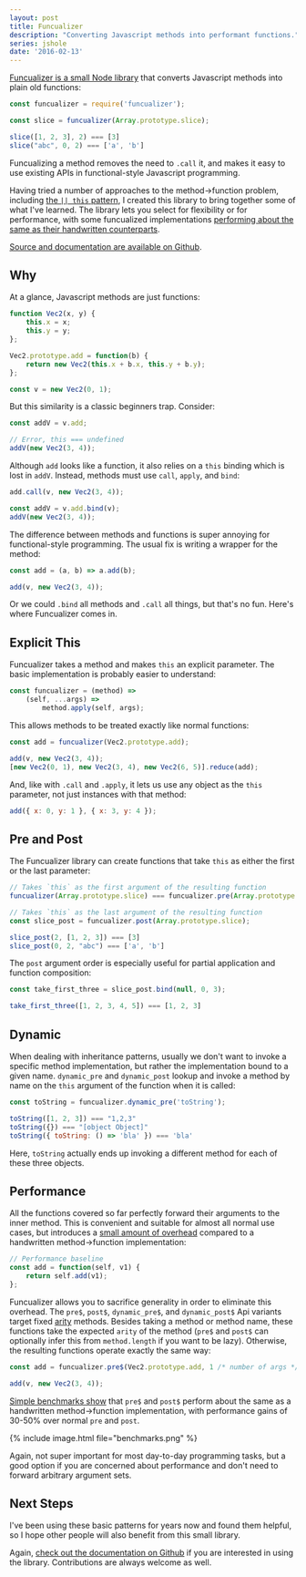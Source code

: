 ```yaml
---
layout: post
title: Funcualizer
description: "Converting Javascript methods into performant functions."
series: jshole
date: '2016-02-13'
---
```


[Funcualizer is a small Node library][npm] that converts Javascript methods into plain old functions:

```js
const funcualizer = require('funcualizer');

const slice = funcualizer(Array.prototype.slice);

slice([1, 2, 3], 2) === [3]
slice("abc", 0, 2) === ['a', 'b']
```

Funcualizing a method removes the need to `.call` it, and makes it easy to use existing APIs in functional-style Javascript programming.

Having tried a number of approaches to the method->function problem, including [the `|| this` pattern][or_this], I created this library to bring together some of what I've learned. The library lets you select for flexibility or for performance, with some funcualized implementations [performing about the same as their handwritten counterparts][benchmarks].

[Source and documentation are available on Github][src].

## Why
At a glance, Javascript methods are just functions:

```js
function Vec2(x, y) {
    this.x = x;
    this.y = y;
};

Vec2.prototype.add = function(b) {
    return new Vec2(this.x + b.x, this.y + b.y);
};

const v = new Vec2(0, 1);
```

But this similarity is a classic beginners trap. Consider:

```js
const addV = v.add;

// Error, this === undefined
addV(new Vec2(3, 4));
```

Although `add` looks like a function, it also relies on a `this` binding which is lost in `addV`. Instead, methods must use `call`, `apply`, and `bind`:

```js
add.call(v, new Vec2(3, 4));

const addV = v.add.bind(v);
addV(new Vec2(3, 4));
```

The difference between methods and functions is super annoying for functional-style programming. The usual fix is writing a wrapper for the method:

```js
const add = (a, b) => a.add(b);

add(v, new Vec2(3, 4));
```

Or we could `.bind` all methods and `.call` all things, but that's no fun. Here's where Funcualizer comes in.

## Explicit This
Funcualizer takes a method and makes `this` an explicit parameter. The basic implementation is probably easier to understand:

```js
const funcualizer = (method) =>
    (self, ...args) =>
        method.apply(self, args);
```

This allows methods to be treated exactly like normal functions:

```js
const add = funcualizer(Vec2.prototype.add);

add(v, new Vec2(3, 4));
[new Vec2(0, 1), new Vec2(3, 4), new Vec2(6, 5)].reduce(add);
```

And, like with `.call` and `.apply`, it lets us use any object as the `this` parameter, not just instances with that method:

```js
add({ x: 0, y: 1 }, { x: 3, y: 4 });
```

## Pre and Post
The Funcualizer library can create functions that take `this` as either the first or the last parameter:

```js
// Takes `this` as the first argument of the resulting function
funcualizer(Array.prototype.slice) === funcualizer.pre(Array.prototype.slice)

// Takes `this` as the last argument of the resulting function
const slice_post = funcualizer.post(Array.prototype.slice);

slice_post(2, [1, 2, 3]) === [3]
slice_post(0, 2, "abc") === ['a', 'b']
```

The `post` argument order is especially useful for partial application and function composition:

```js
const take_first_three = slice_post.bind(null, 0, 3);

take_first_three([1, 2, 3, 4, 5]) === [1, 2, 3]
```

## Dynamic
When dealing with inheritance patterns, usually we don't want to invoke a specific method implementation, but rather the implementation bound to a given name. `dynamic_pre` and `dynamic_post` lookup and invoke a method by name on the `this` argument of the function when it is called:

```js
const toString = funcualizer.dynamic_pre('toString');

toString([1, 2, 3]) === "1,2,3"
toString({}) === "[object Object]"
toString({ toString: () => 'bla' }) === 'bla'
```

Here, `toString` actually ends up invoking a different method for each of these three objects.

## Performance
All the functions covered so far perfectly forward their arguments to the inner method. This is convenient and suitable for almost all normal use cases, but introduces a [small amount of overhead][benchmarks] compared to a handwritten method->function implementation:

```js
// Performance baseline
const add = function(self, v1) {
    return self.add(v1);
};
```

Funcualizer allows you to sacrifice generality in order to eliminate this overhead. The `pre$`, `post$`, `dynamic_pre$`, and `dynamic_post$` Api variants target fixed [arity](https://en.wikipedia.org/wiki/Arity) methods. Besides taking a method or method name, these functions take the expected `arity` of the method (`pre$` and `post$` can optionally infer this from `method.length` if you want to be lazy). Otherwise, the resulting functions operate exactly the same way:

```js
const add = funcualizer.pre$(Vec2.prototype.add, 1 /* number of args */);

add(v, new Vec2(3, 4));
```

[Simple benchmarks show][benchmarks] that `pre$` and `post$` perform about the same as a handwritten method->function implementation, with performance gains of 30-50% over normal `pre` and `post`.

{% include image.html file="benchmarks.png" %}

Again, not super important for most day-to-day programming tasks, but a good option if you are concerned about performance and don't need to forward arbitrary argument sets.

## Next Steps
I've been using these basic patterns for years now and found them helpful, so I hope other people will also benefit from this small library.

Again, [check out the documentation on Github][src] if you are interested in using the library. Contributions are always welcome as well.

[benchmarks]: https://jsperf.com/free-function-forward-cost/8
[npm]: https://www.npmjs.com/package/funcualizer
[src]: https://github.com/mattbierner/funcualizer
[or_this]: /jshole-or-this
